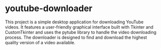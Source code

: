 # youtube-downloader
This project is a simple desktop application for downloading YouTube videos. It features a user-friendly graphical interface built with Tkinter and CustomTkinter and uses the pytube library to handle the video downloading process. The downloader is designed to find and download the highest quality version of a video available.
